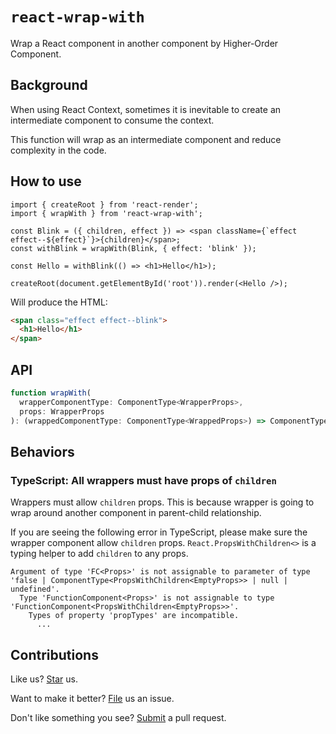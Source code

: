 # `react-wrap-with`

Wrap a React component in another component by Higher-Order Component.

## Background

When using React Context, sometimes it is inevitable to create an intermediate component to consume the context.

This function will wrap as an intermediate component and reduce complexity in the code.

## How to use

```tsx
import { createRoot } from 'react-render';
import { wrapWith } from 'react-wrap-with';

const Blink = ({ children, effect }) => <span className={`effect effect--${effect}`}>{children}</span>;
const withBlink = wrapWith(Blink, { effect: 'blink' });

const Hello = withBlink(() => <h1>Hello</h1>);

createRoot(document.getElementById('root')).render(<Hello />);
```

Will produce the HTML:

```html
<span class="effect effect--blink">
  <h1>Hello</h1>
</span>
```

## API

```ts
function wrapWith(
  wrapperComponentType: ComponentType<WrapperProps>,
  props: WrapperProps
): (wrappedComponentType: ComponentType<WrappedProps>) => ComponentType<WrappedProps>;
```

## Behaviors

### TypeScript: All wrappers must have props of `children`

Wrappers must allow `children` props. This is because wrapper is going to wrap around another component in parent-child relationship.

If you are seeing the following error in TypeScript, please make sure the wrapper component allow `children` props. `React.PropsWithChildren<>` is a typing helper to add `children` to any props.

```
Argument of type 'FC<Props>' is not assignable to parameter of type 'false | ComponentType<PropsWithChildren<EmptyProps>> | null | undefined'.
  Type 'FunctionComponent<Props>' is not assignable to type 'FunctionComponent<PropsWithChildren<EmptyProps>>'.
    Types of property 'propTypes' are incompatible.
      ...
```

## Contributions

Like us? [Star](https://github.com/compulim/react-wrap-with/stargazers) us.

Want to make it better? [File](https://github.com/compulim/react-wrap-with/issues) us an issue.

Don't like something you see? [Submit](https://github.com/compulim/react-wrap-with/pulls) a pull request.

